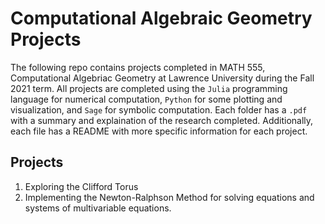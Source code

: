 # Computational Algebraic Geometry Projects

The following repo contains projects completed in MATH 555, Computational Algebriac Geometry at Lawrence University during the Fall 2021 term. All projects are completed using the `Julia` programming language for numerical computation, `Python` for some plotting and visualization, and `Sage` for symbolic computation. Each folder has a `.pdf` with a summary and explaination of the research completed. Additionally, each file has a README with more specific information for each project. 

## Projects

1. Exploring the Clifford Torus
2. Implementing the Newton-Ralphson Method for solving equations and systems of multivariable equations. 
